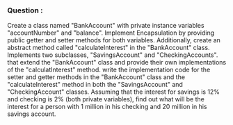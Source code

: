 <h3>Question :</h3>
    
Create a class named "BankAccount" with private instance variables "accountNumber" and "balance". Implement Encapsulation by providing public getter and setter methods for both variables. Additionally, create an abstract method called "calculateInterest" in the "BankAccount" class. Implements two subclasses, "SavingsAccount" and "CheckingAccounts". that extend the "BankAccount" class and provide their own implementations of the "calculatInterest" method. write the implementation code for the setter and getter methods in the "BankAccount" class and the "calculateInterest" method in both the "SavingsAccount" and "CheckingAccount" classes. Assuming that the interest for savings is 12% and checking is 2% (both private variables), find out what will be the interest for a person with 1 million in his checking and 20 million in his savings account.